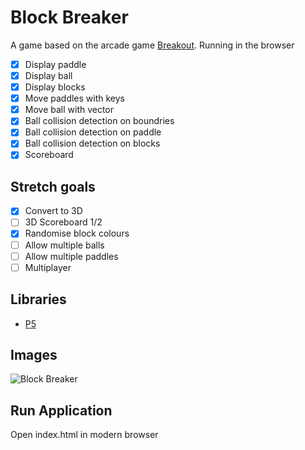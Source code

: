 # Block Breaker
A game based on the arcade game [Breakout](https://en.wikipedia.org/wiki/Breakout_(video_game)). Running in the browser

- [x] Display paddle
- [x] Display ball
- [x] Display blocks
- [x] Move paddles with keys
- [x] Move ball with vector
- [x] Ball collision detection on boundries
- [x] Ball collision detection on paddle
- [x] Ball collision detection on blocks
- [x] Scoreboard

## Stretch goals
- [x] Convert to 3D
- [ ] 3D Scoreboard 1/2
- [x] Randomise block colours
- [ ] Allow multiple balls
- [ ] Allow multiple paddles
- [ ] Multiplayer

## Libraries

- [P5](https://p5js.org/)

## Images

![Block Breaker](https://i.imgur.com/QpdPodB.png "Block Breaker Image")

## Run Application

Open index.html in modern browser
